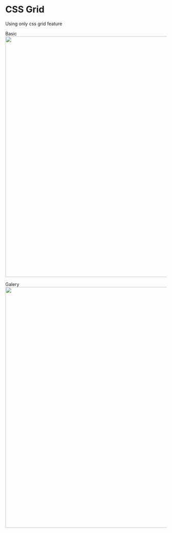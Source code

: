 # CSS Grid

Using only css grid feature

Basic
<img  src="https://github.com/caduopm/websites/tree/master/cssGridLayout/basic/img.PNG"  hegth="450"  width="750">

Galery
<img  src="https://github.com/caduopm/websites/tree/master/cssGridLayout/galery/img.PNG"  hegth="450"  width="750">